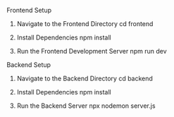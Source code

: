 
Frontend Setup
1. Navigate to the Frontend Directory
    cd frontend

2. Install Dependencies
    npm install

3. Run the Frontend Development Server
    npm run dev

Backend Setup
1. Navigate to the Backend Directory
    cd backend

2. Install Dependencies
    npm install

3. Run the Backend Server
    npx nodemon server.js